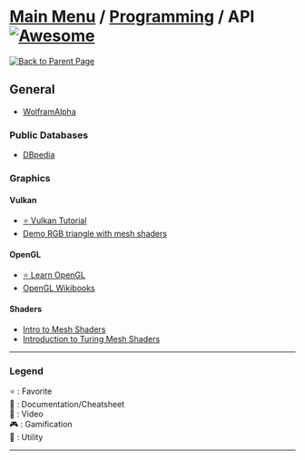 # [Main Menu](../../README.md) / [Programming](../README.md) / API [![Awesome](https://awesome.re/badge-flat.svg)](https://awesome.re)

[![Back to Parent Page](https://img.shields.io/badge/-Back_to_Parent_Page-blue?style=for-the-badge)](../README.md)

## General
- [WolframAlpha](https://www.wolframalpha.com)

### Public Databases
- [DBpedia](https://fr.dbpedia.org)

### Graphics

#### Vulkan
- [:star: Vulkan Tutorial](https://vulkan-tutorial.com/)
- [Demo RGB triangle with mesh shaders](https://www.geeks3d.com/hacklab/20200515/demo-rgb-triangle-with-mesh-shaders-in-vulkan/)

#### OpenGL
- [:star: Learn OpenGL](https://learnopengl.com/)
- [OpenGL Wikibooks](https://en.wikibooks.org/wiki/OpenGL_Programming)

#### Shaders
- [Intro to Mesh Shaders](https://www.geeks3d.com/20200519/introduction-to-mesh-shaders-opengl-and-vulkan/)
- [Introduction to Turing Mesh Shaders](https://devblogs.nvidia.com/introduction-turing-mesh-shaders/)

---

### Legend
:star: : Favorite\
:book: : Documentation/Cheatsheet\
:movie_camera: : Video\
:video_game: : Gamification\
:wrench: : Utility

---
